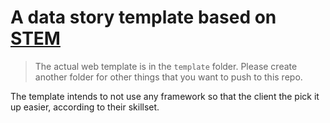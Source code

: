 # A data story template based on [STEM](https://www2.ed.gov/datastory/stem/algebra/index.html)

> The actual web template is in the `template` folder. Please create another folder for other things that you want to push to this repo.

The template intends to not use any framework so that the client the pick it up easier, according to their skillset.

